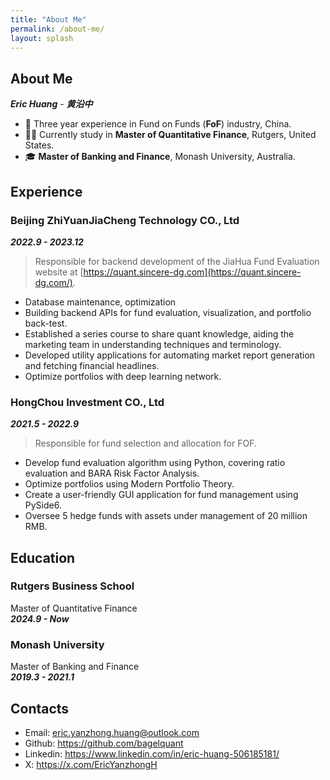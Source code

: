```yaml
---
title: "About Me"
permalink: /about-me/
layout: splash
---
```


## About Me

***Eric Huang*** - ***黄沿中***

- 💼 Three year experience in Fund on Funds (**FoF**) industry, China.
- 👨‍🎓 Currently study in **Master of Quantitative Finance**, Rutgers, United States.
- 🎓 **Master of Banking and Finance**, Monash University, Australia.

## Experience

### Beijing ZhiYuanJiaCheng Technology CO., Ltd

***2022.9 - 2023.12***

> Responsible for backend development of the JiaHua Fund Evaluation website at [https://quant.sincere-dg.com](https://quant.sincere-dg.com/).

- Database maintenance, optimization
- Building backend APIs for fund evaluation, visualization, and portfolio back-test.
- Established a series course to share quant knowledge, aiding the marketing team in understanding techniques and terminology.
- Developed utility applications for automating market report generation and fetching financial headlines.
- Optimize portfolios with deep learning network.

### HongChou Investment CO., Ltd

***2021.5 - 2022.9***

> Responsible for fund selection and allocation for FOF.

- Develop fund evaluation algorithm using Python, covering ratio evaluation and BARA Risk Factor Analysis.
- Optimize portfolios using Modern Portfolio Theory.
- Create a user-friendly GUI application for fund management using PySide6.
- Oversee 5 hedge funds with assets under management of 20 million RMB.

## Education

### Rutgers Business School

Master of Quantitative Finance  
***2024.9 - Now***

### Monash University

Master of Banking and Finance  
***2019.3 - 2021.1***

## Contacts

- Email: <eric.yanzhong.huang@outlook.com>
- Github: <https://github.com/bagelquant>
- Linkedin: <https://www.linkedin.com/in/eric-huang-506185181/>
- X: <https://x.com/EricYanzhongH>


